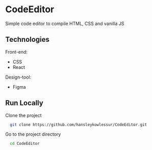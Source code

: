 # CodeEditor
Simple code editor to compile HTML, CSS and vanilla JS


## Technologies

Front-end:
- CSS
- React

Design-tool:
- Figma


## Run Locally

Clone the project

```bash
  git clone https://github.com/hansleykowlessur/CodeEditor.git
```

Go to the project directory

```bash
  cd CodeEditor
```
